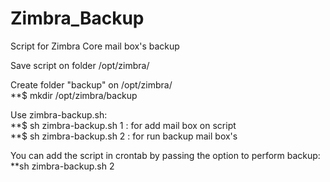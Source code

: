 # Zimbra_Backup
Script for Zimbra Core mail box's backup

Save script on folder /opt/zimbra/ <br />

Create folder "backup" on /opt/zimbra/ <br />
**$ mkdir /opt/zimbra/backup <br />

Use zimbra-backup.sh: <br />
**$ sh zimbra-backup.sh 1 : for add mail box on script <br />
**$ sh zimbra-backup.sh 2 : for run backup mail box's <br />

You can add the script in crontab by passing the option to perform backup:<br />
**sh zimbra-backup.sh 2 <br />
